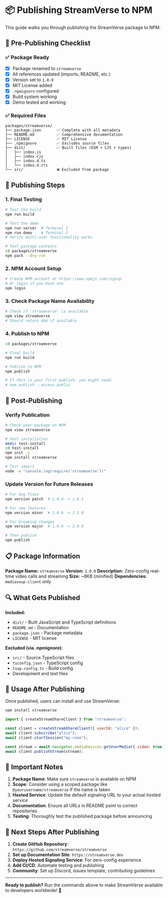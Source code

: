 # 📦 Publishing StreamVerse to NPM

This guide walks you through publishing the StreamVerse package to NPM.

## 🚀 Pre-Publishing Checklist

### ✅ Package Ready

- [x] Package renamed to `streamverse`
- [x] All references updated (imports, README, etc.)
- [x] Version set to `1.0.0`
- [x] MIT License added
- [x] `.npmignore` configured
- [x] Build system working
- [x] Demo tested and working

### ✅ Required Files

```
packages/streamverse/
├── package.json       ✅ Complete with all metadata
├── README.md          ✅ Comprehensive documentation
├── LICENSE            ✅ MIT License
├── .npmignore         ✅ Excludes source files
├── dist/              ✅ Built files (ESM + CJS + types)
│   ├── index.js
│   ├── index.cjs
│   ├── index.d.ts
│   └── index.d.cts
└── src/               ❌ Excluded from package
```

## 🔧 Publishing Steps

### 1. Final Testing

```bash
# Test the build
npm run build

# Test the demo
npm run server  # Terminal 1
npm run demo    # Terminal 2
# Verify multi-user functionality works

# Test package contents
cd packages/streamverse
npm pack --dry-run
```

### 2. NPM Account Setup

```bash
# Create NPM account at https://www.npmjs.com/signup
# Or login if you have one
npm login
```

### 3. Check Package Name Availability

```bash
# Check if 'streamverse' is available
npm view streamverse
# Should return 404 if available
```

### 4. Publish to NPM

```bash
cd packages/streamverse

# Final build
npm run build

# Publish to NPM
npm publish

# If this is your first publish, you might need:
# npm publish --access public
```

## 🎯 Post-Publishing

### Verify Publication

```bash
# Check your package on NPM
npm view streamverse

# Test installation
mkdir test-install
cd test-install
npm init -y
npm install streamverse

# Test import
node -e "console.log(require('streamverse'))"
```

### Update Version for Future Releases

```bash
# For bug fixes
npm version patch  # 1.0.0 -> 1.0.1

# For new features
npm version minor  # 1.0.0 -> 1.1.0

# For breaking changes
npm version major  # 1.0.0 -> 2.0.0

# Then publish
npm publish
```

## 📋 Package Information

**Package Name:** `streamverse`
**Version:** `1.0.0`
**Description:** Zero-config real-time video calls and streaming
**Size:** ~8KB (minified)
**Dependencies:** `mediasoup-client` only

## 🔍 What Gets Published

**Included:**

- `dist/` - Built JavaScript and TypeScript definitions
- `README.md` - Documentation
- `package.json` - Package metadata
- `LICENSE` - MIT license

**Excluded (via .npmignore):**

- `src/` - Source TypeScript files
- `tsconfig.json` - TypeScript config
- `tsup.config.ts` - Build config
- Development and test files

## 🎉 Usage After Publishing

Once published, users can install and use StreamVerse:

```bash
npm install streamverse
```

```javascript
import { createStreamShareClient } from "streamverse";

const client = createStreamShareClient({ userId: "alice" });
await client.subscribe("alice");
await client.startSession("my-room");

const stream = await navigator.mediaDevices.getUserMedia({ video: true });
await client.publishStream(stream);
```

## 🚨 Important Notes

1. **Package Name**: Make sure `streamverse` is available on NPM
2. **Scope**: Consider using a scoped package like `@yourusername/streamverse` if the name is taken
3. **Hosted Service**: Update the default signaling URL to your actual hosted service
4. **Documentation**: Ensure all URLs in README point to correct repositories
5. **Testing**: Thoroughly test the published package before announcing

## 🔗 Next Steps After Publishing

1. **Create GitHub Repository**: `https://github.com/streamverse/streamverse`
2. **Set up Documentation Site**: `https://streamverse.dev`
3. **Deploy Hosted Signaling Service**: For zero-config experience
4. **Add CI/CD**: Automate testing and publishing
5. **Community**: Set up Discord, issues template, contributing guidelines

---

**Ready to publish?** Run the commands above to make StreamVerse available to developers worldwide! 🚀

